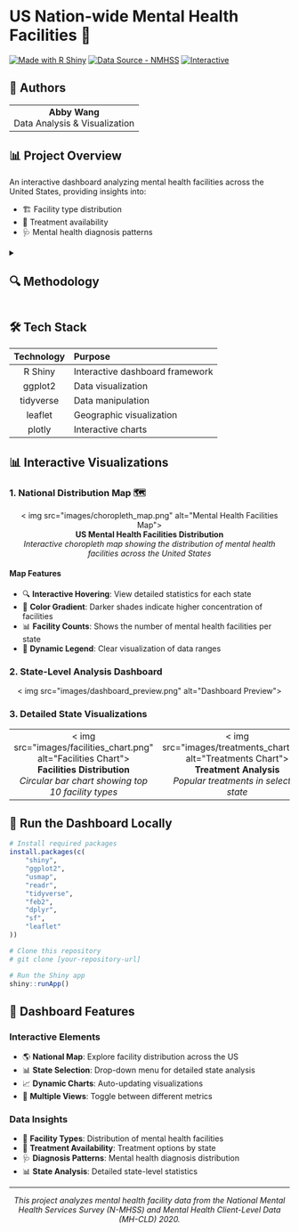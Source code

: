 # US Nation-wide Mental Health Facilities 🏥

[![Made with R Shiny](https://img.shields.io/badge/R-Shiny-blue?logo=R&logoColor=white)](https://shiny.rstudio.com/)
[![Data Source - NMHSS](https://img.shields.io/badge/Data-NMHSS%202020-green)](https://www.samhsa.gov/)
[![Interactive](https://img.shields.io/badge/Interactive-Dashboard-orange)](https://www.samhsa.gov/)

## 👥 Authors
<table>
  <tr>
    <td align="center">
      <div>
        <b>Abby Wang</b>
        <br>
        Data Analysis & Visualization
      </div>
    </td>
</table>

## 📊 Project Overview

An interactive dashboard analyzing mental health facilities across the United States, providing insights into:
- 🏗️ Facility type distribution
- 💊 Treatment availability
- 🩺 Mental health diagnosis patterns

<details>
<summary><h2>🔍 Methodology</h2></summary>

### 1️⃣ Data Preprocessing

<details>
<summary><b>Facility Type Analysis</b></summary>

```mermaid
graph TD
    A[Raw Data] --> B[Filter Rows]
    B --> C[Process FACILITYTYPE]
    C --> D[Decode Names]
    D --> E[Count by State]
    E --> F[Circular Bar Graphs]
```

- Processed 'FACILITYTYPE' variable (1-13 encoding)
- Decoded facility names
- Created state-wise facility counts
- Generated top 10 facility visualizations
</details>

<details>
<summary><b>Treatment Analysis</b></summary>

```mermaid
graph TD
    A[Create Subsets] --> B[17 state_treatment_n]
    B --> C[Full Join Operations]
    C --> D[Transform Format]
    D --> E[Final Dataset]
```

- Created 17 treatment subsets
- Merged using full-join operations
- Transformed into long format
- Columns: LST, treatments, counts
</details>

<details>
<summary><b>Mental Health Disease Analysis</b></summary>

- Analyzed MH1, MH2, MH3 variables
- Captured comorbidities
- Joined by LST and illness_type
- Aggregated disease distribution
</details>

### 2️⃣ Geographic Mapping

<table>
  <tr>
    <th>Component</th>
    <th>Description</th>
  </tr>
  <tr>
    <td><b>State Code Mapping</b></td>
    <td>Created mapping system between codes and abbreviations</td>
  </tr>
  <tr>
    <td><b>Diagnosis Coding</b></td>
    <td>Categorized using NUMMHS variable (0-3 range)</td>
  </tr>
  <tr>
    <td><b>Data Integration</b></td>
    <td>Merged facility and diagnosis data using STATE key</td>
  </tr>
</table>

### 3️⃣ Visualization Implementation

<div align="center">

| Type | Description | Tool Used |
|:---:|:---|:---:|
| 🗺️ Choropleth | Distribution map | Leaflet |
| 📊 Dashboard | Circular bar charts | ggplot2 |
| 📈 Distribution | Diagnosis patterns | Plotly |

</div>
</details>

## 🛠️ Tech Stack

<div align="center">

| Technology | Purpose |
|:---:|:---|
| R Shiny | Interactive dashboard framework |
| ggplot2 | Data visualization |
| tidyverse | Data manipulation |
| leaflet | Geographic visualization |
| plotly | Interactive charts |

</div>

## 📊 Interactive Visualizations

### 1. National Distribution Map 🗺️

<div align="center">
< img src="images/choropleth_map.png" alt="Mental Health Facilities Map">
<br>
<b>US Mental Health Facilities Distribution</b>
<br>
<em>Interactive choropleth map showing the distribution of mental health facilities across the United States</em>
</div>

#### Map Features
- 🔍 **Interactive Hovering**: View detailed statistics for each state
- 🎨 **Color Gradient**: Darker shades indicate higher concentration of facilities
- 📊 **Facility Counts**: Shows the number of mental health facilities per state
- 🔄 **Dynamic Legend**: Clear visualization of data ranges

### 2. State-Level Analysis Dashboard

<div align="center">
< img src="images/dashboard_preview.png" alt="Dashboard Preview">
</div>

### 3. Detailed State Visualizations

<table>
<tr>
<td width="33%" align="center">
< img src="images/facilities_chart.png" alt="Facilities Chart">
<br>
<b>Facilities Distribution</b>
<br>
<em>Circular bar chart showing top 10 facility types</em>
</td>
<td width="33%" align="center">
< img src="images/treatments_chart.png" alt="Treatments Chart">
<br>
<b>Treatment Analysis</b>
<br>
<em>Popular treatments in selected state</em>
</td>
<td width="33%" align="center">
< img src="images/diagnosis_chart.png" alt="Diagnosis Chart">
<br>
<b>Diagnosis Patterns</b>
<br>
<em>Mental health diagnosis distribution</em>
</td>
</tr>
</table>

## 🚀 Run the Dashboard Locally

```R
# Install required packages
install.packages(c(
    "shiny",
    "ggplot2",
    "usmap",
    "readr",
    "tidyverse",
    "feb2",
    "dplyr",
    "sf",
    "leaflet"
))

# Clone this repository
# git clone [your-repository-url]

# Run the Shiny app
shiny::runApp()
```

## 🎯 Dashboard Features

### Interactive Elements
- 🌎 **National Map**: Explore facility distribution across the US
- 📊 **State Selection**: Drop-down menu for detailed state analysis
- 📈 **Dynamic Charts**: Auto-updating visualizations
- 🔄 **Multiple Views**: Toggle between different metrics

### Data Insights
- 🏥 **Facility Types**: Distribution of mental health facilities
- 💊 **Treatment Availability**: Treatment options by state
- 🩺 **Diagnosis Patterns**: Mental health diagnosis distribution
- 📊 **State Analysis**: Detailed state-level statistics



---
<div align="center">
  <i>This project analyzes mental health facility data from the National Mental Health Services Survey (N-MHSS) and Mental Health Client-Level Data (MH-CLD) 2020.</i>
</div>
